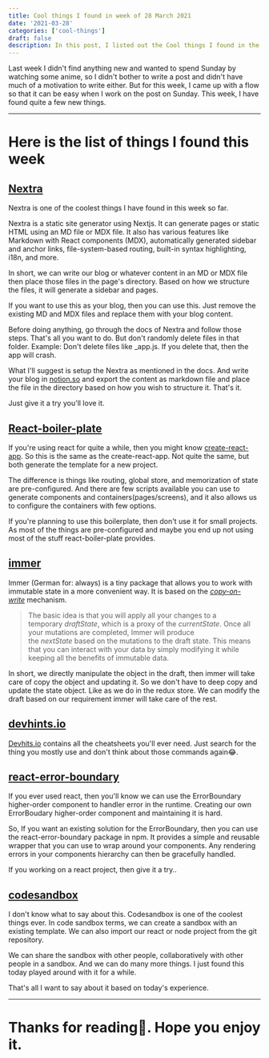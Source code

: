 ```yaml
---
title: Cool things I found in week of 28 March 2021
date: '2021-03-28'
categories: ['cool-things']
draft: false
description: In this post, I listed out the Cool things I found in the week of 28 March 2021
---
```


Last week I didn't find anything new and wanted to spend Sunday by watching some anime, so I didn't bother to write a post and didn't have much of a motivation to write either. But for this week, I came up with a flow so that it can be easy when I work on the post on Sunday. This week, I have found quite a few new things.

---

# Here is the list of things I found this week

## [Nextra](https://nextra.vercel.app/)

Nextra is one of the coolest things I have found in this week so far.

Nextra is a static site generator using Nextjs. It can generate pages or static HTML using an MD file or MDX file. It also has various features like Markdown with React components (MDX), automatically generated sidebar and anchor links, file-system-based routing, built-in syntax highlighting, i18n, and more.

In short, we can write our blog or whatever content in an MD or MDX file then place those files in the page's directory. Based on how we structure the files, it will generate a sidebar and pages.

If you want to use this as your blog, then you can use this. Just remove the existing MD and MDX files and replace them with your blog content.

Before doing anything, go through the docs of Nextra and follow those steps. That's all you want to do. But don't randomly delete files in that folder. Example: Don't delete files like \_app.js. If you delete that, then the app will crash.

What I'll suggest is setup the Nextra as mentioned in the docs.
And write your blog in [notion.so](http://notion.so/) and export the content as markdown file and place the file in the directory based on how you wish to structure it. That's it.

Just give it a try you'll love it.

## [React-boiler-plate](https://github.com/react-boilerplate/react-boilerplate)

If you're using react for quite a while, then you might know [create-react-app](https://create-react-app.dev/). So this is the same as the create-react-app. Not quite the same, but both generate the template for a new project.

The difference is things like routing, global store, and memorization of state are pre-configured. And there are few scripts available you can use to generate components and containers(pages/screens), and it also allows us to configure the containers with few options.

If you're planning to use this boilerplate, then don't use it for small projects. As most of the things are pre-configured and maybe you end up not using most of the stuff react-boiler-plate provides.

## [immer](https://immerjs.github.io/immer/)

Immer (German for: always) is a tiny package that allows you to work with immutable state in a more convenient way. It is based on the *[copy-on-write](https://en.wikipedia.org/wiki/Copy-on-write)* mechanism.

> The basic idea is that you will apply all your changes to a temporary *draftState*, which is a proxy of the *currentState*. Once all your mutations are completed, Immer will produce the *nextState* based on the mutations to the draft state. This means that you can interact with your data by simply modifying it while keeping all the benefits of immutable data.

In short, we directly manipulate the object in the draft, then immer will take care of copy the object and updating it. So we don't have to deep copy and update the state object. Like as we do in the redux store. We can modify the draft based on our requirement immer will take care of the rest.

## [devhints.io](https://devhints.io/)

[Devhits.io](http://devhits.io/) contains all the cheatsheets you'll ever need. Just search for the thing you mostly use and don't think about those commands again😂.

## [react-error-boundary](https://github.com/bvaughn/react-error-boundary)

If you ever used react, then you'll know we can use the ErrorBoundary higher-order component to handler error in the runtime. Creating our own ErrorBoudary higher-order component and maintaining it is hard.

So, If you want an existing solution for the ErrorBoundary, then you can use the react-error-boundary package in npm. It provides a simple and reusable wrapper that you can use to wrap around your components. Any rendering errors in your components hierarchy can then be gracefully handled.

If you working on a react project, then give it a try..

## [codesandbox](https://codesandbox.io/)

I don't know what to say about this. Codesandbox is one of the coolest things ever. In code sandbox terms, we can create a sandbox with an existing template. We can also import our react or node project from the git repository.

We can share the sandbox with other people, collaboratively with other people in a sandbox. And we can do many more things. I just found this today played around with it for a while.

That's all I want to say about it based on today's experience.

---

# Thanks for reading💖. Hope you enjoy it.
